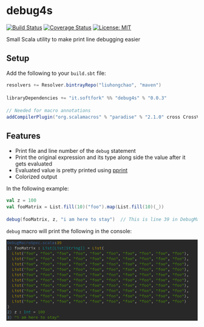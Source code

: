 debug4s
=======
[![Build Status](https://travis-ci.org/liuhongchao/debug4s.svg?branch=master)](https://travis-ci.org/liuhongchao/debug4s)
[![Coverage Status](https://coveralls.io/repos/github/liuhongchao/debug4s/badge.svg?branch=master)](https://coveralls.io/github/liuhongchao/debug4s?branch=master)
[![License: MIT](https://img.shields.io/badge/License-MIT-yellow.svg)](https://opensource.org/licenses/MIT)

Small Scala utility to make print line debugging easier

## Setup

Add the following to your `build.sbt` file:

```scala
resolvers += Resolver.bintrayRepo("liuhongchao", "maven")

libraryDependencies += "it.softfork" %% "debug4s" % "0.0.3"

// Needed for macro annotations
addCompilerPlugin("org.scalamacros" % "paradise" % "2.1.0" cross CrossVersion.full)
```

## Features

- Print file and line number of the `debug` statement
- Print the original expression and its type along side the value after it gets evaluated
- Evaluated value is pretty printed using [pprint](https://github.com/lihaoyi/PPrint)
- Colorized output

In the following example:

```scala
val z = 100
val fooMatrix = List.fill(10)("foo").map(List.fill(10)(_))

debug(fooMatrix, z, "i am here to stay")  // This is line 39 in DebugMacroSpec.scala
```

`debug` macro will print the following in the console:

![Alt text](/images/foomatrix-multi.png?raw=true)